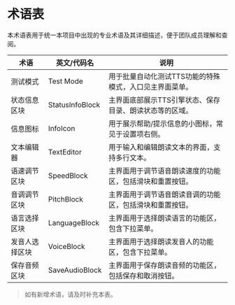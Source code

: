 # 术语表

本术语表用于统一本项目中出现的专业术语及其详细描述，便于团队成员理解和查阅。

| 术语      | 英文/代码名          | 说明                            |
| ------- | --------------- | ----------------------------- |
| 测试模式    | Test Mode       | 用于批量自动化测试TTS功能的特殊模式，入口见主界面菜单。 |
| 状态信息区块  | StatusInfoBlock | 主界面底部展示TTS引擎状态、保存目录、朗读状态等的区域。 |
| 信息图标    | InfoIcon        | 用于展示帮助/提示信息的小图标，常见于设置项右侧。     |
| 文本编辑器   | TextEditor      | 用于输入和编辑朗读文本的界面，支持多行文本。        |
| 语速调节区块  | SpeedBlock      | 主界面用于调节语音朗读速度的功能区，包括滑块和重置按钮。  |
| 音调调节区块  | PitchBlock      | 主界面用于调节语音朗读音调的功能区，包括滑块和重置按钮。  |
| 语言选择区块  | LanguageBlock   | 主界面用于选择朗读语言的功能区，包含下拉菜单。       |
| 发音人选择区块 | VoiceBlock      | 主界面用于选择朗读发音人的功能区，包含下拉菜单。      |
| 保存音频区块  | SaveAudioBlock  | 主界面用于保存朗读音频的功能区，包括保存和取消按钮。    |

> 如有新增术语，请及时补充本表。 